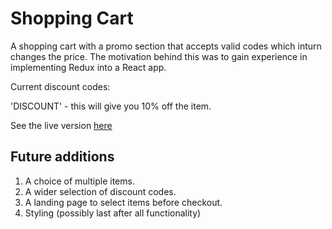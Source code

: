 # Shopping Cart

A shopping cart with a promo section that accepts valid codes which inturn changes the price. The motivation behind this was to gain experience in implementing Redux into a React app.

Current discount codes:

'DISCOUNT' - this will give you 10% off the item.

See the live version [here](https://shoppingcart-demo.netlify.app/)

## Future additions

1. A choice of multiple items.
2. A wider selection of discount codes.
3. A landing page to select items before checkout.
4. Styling (possibly last after all functionality)

